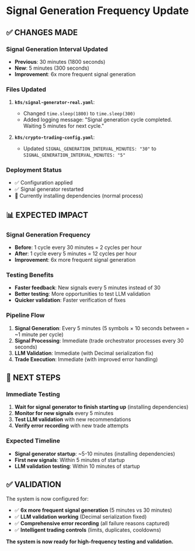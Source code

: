 # Signal Generation Frequency Update

## ✅ **CHANGES MADE**

### **Signal Generation Interval Updated**
- **Previous**: 30 minutes (1800 seconds)
- **New**: 5 minutes (300 seconds)
- **Improvement**: 6x more frequent signal generation

### **Files Updated**
1. **`k8s/signal-generator-real.yaml`**:
   - Changed `time.sleep(1800)` to `time.sleep(300)`
   - Added logging message: "Signal generation cycle completed. Waiting 5 minutes for next cycle."

2. **`k8s/crypto-trading-config.yaml`**:
   - Updated `SIGNAL_GENERATION_INTERVAL_MINUTES: "30"` to `SIGNAL_GENERATION_INTERVAL_MINUTES: "5"`

### **Deployment Status**
- ✅ Configuration applied
- ✅ Signal generator restarted
- 🔄 Currently installing dependencies (normal process)

## 📊 **EXPECTED IMPACT**

### **Signal Generation Frequency**
- **Before**: 1 cycle every 30 minutes = 2 cycles per hour
- **After**: 1 cycle every 5 minutes = 12 cycles per hour
- **Improvement**: 6x more frequent signal generation

### **Testing Benefits**
- **Faster feedback**: New signals every 5 minutes instead of 30
- **Better testing**: More opportunities to test LLM validation
- **Quicker validation**: Faster verification of fixes

### **Pipeline Flow**
1. **Signal Generation**: Every 5 minutes (5 symbols × 10 seconds between = ~1 minute per cycle)
2. **Signal Processing**: Immediate (trade orchestrator processes every 30 seconds)
3. **LLM Validation**: Immediate (with Decimal serialization fix)
4. **Trade Execution**: Immediate (with improved error handling)

## 🚀 **NEXT STEPS**

### **Immediate Testing**
1. **Wait for signal generator to finish starting up** (installing dependencies)
2. **Monitor for new signals** every 5 minutes
3. **Test LLM validation** with new recommendations
4. **Verify error recording** with new trade attempts

### **Expected Timeline**
- **Signal generator startup**: ~5-10 minutes (installing dependencies)
- **First new signals**: Within 5 minutes of startup
- **LLM validation testing**: Within 10 minutes of startup

## ✅ **VALIDATION**

The system is now configured for:
- ✅ **6x more frequent signal generation** (5 minutes vs 30 minutes)
- ✅ **LLM validation working** (Decimal serialization fixed)
- ✅ **Comprehensive error recording** (all failure reasons captured)
- ✅ **Intelligent trading controls** (limits, duplicates, cooldowns)

**The system is now ready for high-frequency testing and validation.**
